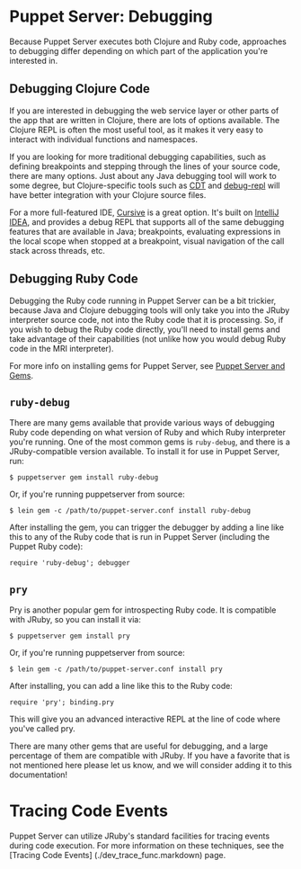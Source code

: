 Puppet Server: Debugging
========================

Because Puppet Server executes both Clojure and Ruby code, approaches to debugging
differ depending on which part of the application you're interested in.

Debugging Clojure Code
-----

If you are interested in debugging the web service layer or other parts of the
app that are written in Clojure, there are lots of options available.  The Clojure
REPL is often the most useful tool, as it makes it very easy to interact with
individual functions and namespaces.

If you are looking for more traditional debugging capabilities, such as defining
breakpoints and stepping through the lines of your source code, there are many
options.  Just about any Java debugging tool will work to some degree, but
Clojure-specific tools such as [CDT](http://georgejahad.com/clojure/cdt.html) and
[debug-repl](http://github.com/georgejahad/debug-repl) will have better integration
with your Clojure source files.

For a more full-featured IDE, [Cursive](https://cursiveclojure.com/) is a great
option.  It's built on [IntelliJ IDEA](http://www.jetbrains.com/idea/), and
provides a debug REPL that supports all of the same debugging features that are
available in Java; breakpoints, evaluating expressions in the local scope when
stopped at a breakpoint, visual navigation of the call stack across threads, etc.

Debugging Ruby Code
-----

Debugging the Ruby code running in Puppet Server can be a bit trickier, because
Java and Clojure debugging tools will only take you into the JRuby interpreter
source code, not into the Ruby code that it is processing.  So, if you wish to
debug the Ruby code directly, you'll need to install gems and take advantage of
their capabilities (not unlike how you would debug Ruby code in the MRI interpreter).

For more info on installing gems for Puppet Server, see [Puppet Server and Gems](./gems.markdown).

## `ruby-debug`

There are many gems available that provide various ways of debugging Ruby code
depending on what version of Ruby and which Ruby interpreter you're running.
One of the most common gems is `ruby-debug`, and there is a JRuby-compatible
version available.  To install it for use in Puppet Server, run:

    $ puppetserver gem install ruby-debug

Or, if you're running puppetserver from source:

    $ lein gem -c /path/to/puppet-server.conf install ruby-debug

After installing the gem, you can trigger the debugger by adding a line like this
to any of the Ruby code that is run in Puppet Server (including the Puppet Ruby
code):

    require 'ruby-debug'; debugger

## `pry`

Pry is another popular gem for introspecting Ruby code.  It is compatible with
JRuby, so you can install it via:

    $ puppetserver gem install pry

Or, if you're running puppetserver from source:

    $ lein gem -c /path/to/puppet-server.conf install pry

After installing, you can add a line like this to the Ruby code:

    require 'pry'; binding.pry

This will give you an advanced interactive REPL at the line of code where you've
called pry.

There are many other gems that are useful for debugging, and a large percentage
of them are compatible with JRuby.  If you have a favorite that is not mentioned
here please let us know, and we will consider adding it to this documentation!

Tracing Code Events
===================

Puppet Server can utilize JRuby's standard facilities for tracing events during
code execution.  For more information on these techniques, see the
[Tracing Code Events] (./dev_trace_func.markdown) page.
